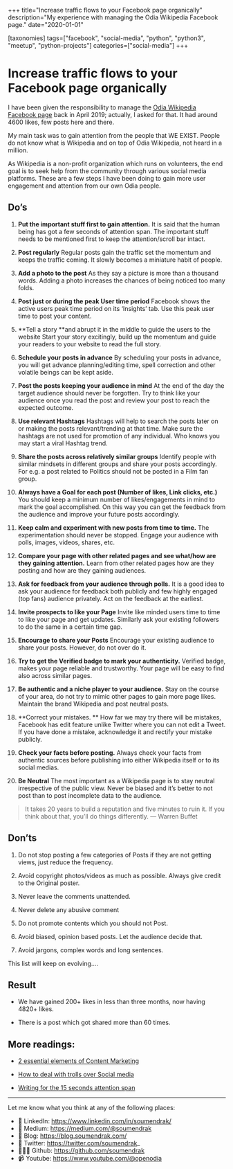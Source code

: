 +++
title="Increase traffic flows to your Facebook page organically"
description="My experience with managing the Odia Wikipedia Facebook page."
date="2020-01-01"

[taxonomies]
tags=["facebook", "social-media", "python", "python3", "meetup", "python-projects"]
categories=["social-media"]
+++
# Increase traffic flows to your Facebook page organically


I have been given the responsibility to manage the [Odia Wikipedia Facebook page](https://www.facebook.com/OdiaWiki/) back in April 2019; actually, I asked for that.
It had around 4600 likes, few posts here and there.

My main task was to gain attention from the people that WE EXIST. People do not know what is Wikipedia and on top of Odia Wikipedia, not heard in a million.

As Wikipedia is a non-profit organization which runs on volunteers, the end goal is to seek help from the community through various social media platforms. These are a few steps I have been doing to gain more user engagement and attention from our own Odia people.

## Do’s

1. **Put the important stuff first to gain attention.**
It is said that the human being has got a few seconds of attention span. The important stuff needs to be mentioned first to keep the attention/scroll bar intact.

1. **Post regularly**
Regular posts gain the traffic set the momentum and keeps the traffic coming. It slowly becomes a miniature habit of people.

1. **Add a photo to the post**
As they say a picture is more than a thousand words. Adding a photo increases the chances of being noticed too many folds.

1. **Post just or during the peak User time period**
Facebook shows the active users peak time period on its ‘Insights’ tab. Use this peak user time to post your content.

1. **Tell a story **and abrupt it in the middle to guide the users to the website
Start your story excitingly, build up the momentum and guide your readers to your website to read the full story.

1. **Schedule your posts in advance**
By scheduling your posts in advance, you will get advance planning/editing time, spell correction and other volatile beings can be kept aside.

1. **Post the posts keeping your audience in mind**
At the end of the day the target audience should never be forgotten. Try to think like your audience once you read the post and review your post to reach the expected outcome.

1. **Use relevant Hashtags**
Hashtags will help to search the posts later on or making the posts relevant/trending at that time. Make sure the hashtags are not used for promotion of any individual. Who knows you may start a viral Hashtag trend.

1. **Share the posts across relatively similar groups**
Identify people with similar mindsets in different groups and share your posts accordingly. For e.g. a post related to Politics should not be posted in a Film fan group.

1. **Always have a Goal for each post (Number of likes, Link clicks, etc.)**
You should keep a minimum number of likes/engagements in mind to mark the goal accomplished. On this way you can get the feedback from the audience and improve your future posts accordingly.

1. **Keep calm and experiment with new posts from time to time.**
The experimentation should never be stopped. Engage your audience with polls, images, videos, shares, etc.

1. **Compare your page with other related pages and see what/how are they gaining attention.**
Learn from other related pages how are they posting and how are they gaining audiences.

1. **Ask for feedback from your audience through polls.**
It is a good idea to ask your audience for feedback both publicly and few highly engaged (top fans) audience privately. Act on the feedback at the earliest.

1. **Invite prospects to like your Page**
Invite like minded users time to time to like your page and get updates. Similarly ask your existing followers to do the same in a certain time gap.

1. **Encourage to share your Posts**
Encourage your existing audience to share your posts. However, do not over do it.

1. **Try to get the Verified badge to mark your authenticity.**
Verified badge, makes your page reliable and trustworthy. Your page will be easy to find also across similar pages.

1. **Be authentic and a niche player to your audience.**
Stay on the course of your area, do not try to mimic other pages to gain more page likes. Maintain the brand Wikipedia and post neutral posts.

1. **Correct your mistakes. **
How far we may try there will be mistakes, Facebook has edit feature unlike Twitter where you can not edit a Tweet. If you have done a mistake, acknowledge it and rectify your mistake publicly.

1. **Check your facts before posting.**
Always check your facts from authentic sources before publishing into either Wikipedia itself or to its social medias.

1. **Be Neutral**
The most important as a Wikipedia page is to stay neutral irrespective of the public view. Never be biased and it’s better to not post than to post incomplete data to the audience.
> It takes 20 years to build a reputation and five minutes to ruin it. If you think about that, you’ll do things differently.
> — Warren Buffet

## Don’ts

1. Do not stop posting a few categories of Posts if they are not getting views, just reduce the frequency.

1. Avoid copyright photos/videos as much as possible. Always give credit to the Original poster.

1. Never leave the comments unattended.

1. Never delete any abusive comment

1. Do not promote contents which you should not Post.

1. Avoid biased, opinion based posts. Let the audience decide that.

1. Avoid jargons, complex words and long sentences.

This list will keep on evolving….

## Result

* We have gained 200+ likes in less than three months, now having 4820+ likes.

* There is a post which got shared more than 60 times.

## More readings:

* [2 essential elements of Content Marketing](https://contentmarketinginstitute.com/2014/05/essentials-getting-started-content-marketing/)

* [How to deal with trolls over Social media](https://blog.hootsuite.com/how-to-deal-with-trolls-on-social-media/)

* [Writing for the 15 seconds attention span](https://www.wix.com/blog/content-writing/2018/12/writing-for-the-15-second-attention-span?utm_campaign=Hung%20Lee&utm_medium=email&utm_source=Revue%20newsletter)

-----

Let me know what you think at any of the following places:

- 🔗 LinkedIn: https://www.linkedin.com/in/soumendrak/
- 📝 Medium: https://medium.com/@soumendrak
- 📖 Blog: https://blog.soumendrak.com/
- 🐥 Twitter: https://twitter.com/soumendrak_
- 🧑🏻‍💻 Github: https://github.com/soumendrak
- 📹 Youtube: https://www.youtube.com/@openodia